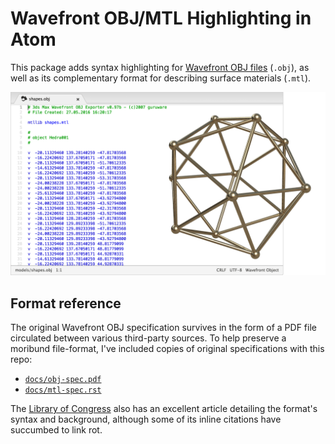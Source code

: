 Wavefront OBJ/MTL Highlighting in Atom
======================================

This package adds syntax highlighting for [Wavefront OBJ files](https://en.wikipedia.org/wiki/Wavefront_.obj_file) (`.obj`),
as well as its complementary format for describing surface materials (`.mtl`).

![Syntax preview](https://raw.githubusercontent.com/Alhadis/language-wavefront/static/preview.png)


Format reference
----------------
The original Wavefront OBJ specification survives in the form of a PDF file
circulated between various third-party sources. To help preserve a moribund
file-format, I've included copies of original specifications with this repo:

* [`docs/obj-spec.pdf`](docs/obj-spec.pdf)
* [`docs/mtl-spec.rst`](docs/mtl-spec.rst)

The [Library of Congress](https://www.loc.gov/preservation/digital/formats/fdd/fdd000507.shtml)
also has an excellent article detailing the format's syntax and background,
although some of its inline citations have succumbed to link rot.
